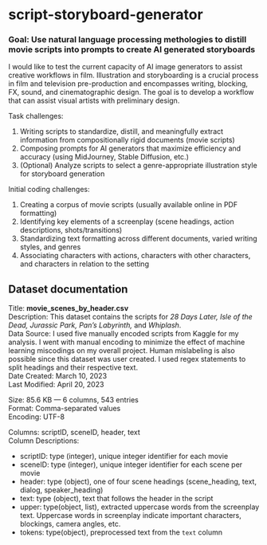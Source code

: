 # script-storyboard-generator

### Goal: Use natural language processing methologies to distill movie scripts into prompts to create AI generated storyboards

I would like to test the current capacity of AI image generators to assist creative workflows in film. Illustration and storyboarding is a crucial process in film and television pre-production and encompasses writing, blocking, FX, sound, and cinematographic design. The goal is to develop a workflow that can assist visual artists with preliminary design.

Task challenges:
1. Writing scripts to standardize, distill, and meaningfully extract information from compositionally rigid documents (movie scripts)
2. Composing prompts for AI generators that maximize efficiency and accuracy (using MidJourney, Stable Diffusion, etc.)
3. (Optional) Analyze scripts to select a genre-appropriate illustration style for storyboard generation

Initial coding challenges: 
1. Creating a corpus of movie scripts (usually available online in PDF formatting)
2. Identifying key elements of a screenplay (scene headings, action descriptions, shots/transitions) 
3. Standardizing text formatting across different documents, varied writing styles, and genres
3. Associating characters with actions, characters with other characters, and characters in relation to the setting

## Dataset documentation
Title: **movie_scenes_by_header.csv** <br>
Description: This dataset contains the scripts for _28 Days Later, Isle of the Dead, Jurassic Park, Pan’s Labyrinth,_ and _Whiplash_. <br>
Data Source: I used five manually encoded scripts from Kaggle for my analysis. I went with manual encoding to minimize the effect of machine learning miscodings on my overall project. Human mislabeling is also possible since this dataset was user created. I used regex statements to split headings and their respective text. <br>
Date Created: March 10, 2023 <br>
Last Modified: April 20, 2023<br>

Size: 85.6 KB —  6 columns, 543 entries<br>
Format: Comma-separated values <br>
Encoding: UTF-8 <br>

Columns: scriptID, sceneID, header, text <br>
Column Descriptions: 
* scriptID: type (integer), unique integer identifier for each movie <br>
* sceneID: type (integer), unique integer identifier for each scene per movie <br>
* header: type (object), one of four scene headings (scene_heading, text, dialog, speaker_heading) <br>
* text: type (object), text that follows the header in the script <br>
* upper: type(object, list), extracted uppercase words from the screenplay text. Uppercase words in screenplay indicate important characters, blockings, camera angles, etc. <br>
* tokens: type(object), preprocessed text from the `text` column <br>



